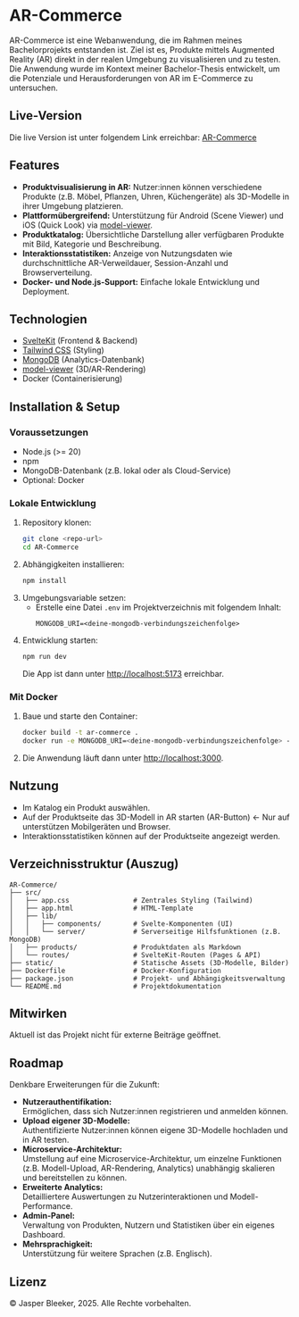 # AR-Commerce

AR-Commerce ist eine Webanwendung, die im Rahmen meines Bachelorprojekts entstanden ist. Ziel ist es, Produkte mittels Augmented Reality (AR) direkt in der realen Umgebung zu visualisieren und zu testen. Die Anwendung wurde im Kontext meiner Bachelor-Thesis entwickelt, um die Potenziale und Herausforderungen von AR im E-Commerce zu untersuchen.

## Live-Version
Die live Version ist unter folgendem Link erreichbar:
[AR-Commerce](https://ar-commerce.jasperbleeker.ch/)

## Features

- **Produktvisualisierung in AR:** Nutzer:innen können verschiedene Produkte (z.B. Möbel, Pflanzen, Uhren, Küchengeräte) als 3D-Modelle in ihrer Umgebung platzieren.
- **Plattformübergreifend:** Unterstützung für Android (Scene Viewer) und iOS (Quick Look) via [model-viewer](https://modelviewer.dev/).
- **Produktkatalog:** Übersichtliche Darstellung aller verfügbaren Produkte mit Bild, Kategorie und Beschreibung.
- **Interaktionsstatistiken:** Anzeige von Nutzungsdaten wie durchschnittliche AR-Verweildauer, Session-Anzahl und Browserverteilung.
- **Docker- und Node.js-Support:** Einfache lokale Entwicklung und Deployment.

## Technologien

- [SvelteKit](https://kit.svelte.dev/) (Frontend & Backend)
- [Tailwind CSS](https://tailwindcss.com/) (Styling)
- [MongoDB](https://www.mongodb.com/) (Analytics-Datenbank)
- [model-viewer](https://modelviewer.dev/) (3D/AR-Rendering)
- Docker (Containerisierung)

## Installation & Setup

### Voraussetzungen
- Node.js (>= 20)
- npm
- MongoDB-Datenbank (z.B. lokal oder als Cloud-Service)
- Optional: Docker

### Lokale Entwicklung
1. Repository klonen:
   ```bash
   git clone <repo-url>
   cd AR-Commerce
   ```
2. Abhängigkeiten installieren:
   ```bash
   npm install
   ```
3. Umgebungsvariable setzen:
   - Erstelle eine Datei `.env` im Projektverzeichnis mit folgendem Inhalt:
     ```env
     MONGODB_URI=<deine-mongodb-verbindungszeichenfolge>
     ```
4. Entwicklung starten:
   ```bash
   npm run dev
   ```
   Die App ist dann unter [http://localhost:5173](http://localhost:5173) erreichbar.

### Mit Docker
1. Baue und starte den Container:
   ```bash
   docker build -t ar-commerce .
   docker run -e MONGODB_URI=<deine-mongodb-verbindungszeichenfolge> -p 3000:3000 ar-commerce
   ```
2. Die Anwendung läuft dann unter [http://localhost:3000](http://localhost:3000).

## Nutzung
- Im Katalog ein Produkt auswählen.
- Auf der Produktseite das 3D-Modell in AR starten (AR-Button) <- Nur auf unterstützen Mobilgeräten und Browser.
- Interaktionsstatistiken können auf der Produktseite angezeigt werden.

## Verzeichnisstruktur (Auszug)

```
AR-Commerce/
├── src/
│   ├── app.css                # Zentrales Styling (Tailwind)
│   ├── app.html               # HTML-Template
│   ├── lib/
│   │   ├── components/        # Svelte-Komponenten (UI)
│   │   └── server/            # Serverseitige Hilfsfunktionen (z.B. MongoDB)
│   ├── products/              # Produktdaten als Markdown
│   └── routes/                # SvelteKit-Routen (Pages & API)
├── static/                    # Statische Assets (3D-Modelle, Bilder)
├── Dockerfile                 # Docker-Konfiguration
├── package.json               # Projekt- und Abhängigkeitsverwaltung
└── README.md                  # Projektdokumentation
```

## Mitwirken

Aktuell ist das Projekt nicht für externe Beiträge geöffnet.


## Roadmap

Denkbare Erweiterungen für die Zukunft:

- **Nutzerauthentifikation:**  
  Ermöglichen, dass sich Nutzer:innen registrieren und anmelden können.
- **Upload eigener 3D-Modelle:**  
  Authentifizierte Nutzer:innen können eigene 3D-Modelle hochladen und in AR testen.
- **Microservice-Architektur:**  
  Umstellung auf eine Microservice-Architektur, um einzelne Funktionen (z.B. Modell-Upload, AR-Rendering, Analytics) unabhängig skalieren und bereitstellen zu können.
- **Erweiterte Analytics:**  
  Detailliertere Auswertungen zu Nutzerinteraktionen und Modell-Performance.
- **Admin-Panel:**  
  Verwaltung von Produkten, Nutzern und Statistiken über ein eigenes Dashboard.
- **Mehrsprachigkeit:**  
  Unterstützung für weitere Sprachen (z.B. Englisch).


## Lizenz

© Jasper Bleeker, 2025. Alle Rechte vorbehalten.
